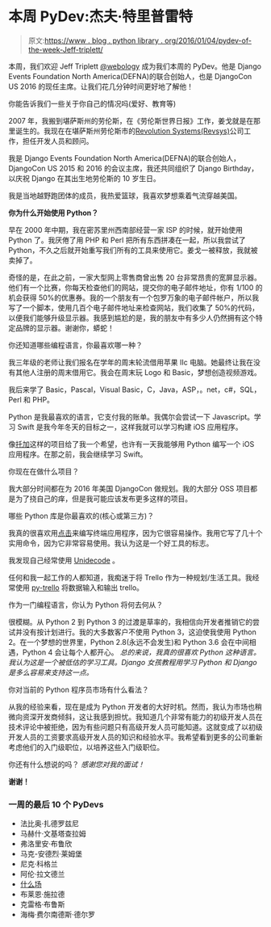 # 本周 PyDev:杰夫·特里普雷特

> 原文:[https://www . blog . python library . org/2016/01/04/pydev-of-the-week-Jeff-triplett/](https://www.blog.pythonlibrary.org/2016/01/04/pydev-of-the-week-jeff-triplett/)

本周，我们欢迎 Jeff Triplett [@webology](https://twitter.com/webology) 成为我们本周的 PyDev。他是 Django Events Foundation North America(DEFNA)的联合创始人，也是 DjangoCon US 2016 的现任主席。让我们花几分钟时间更好地了解他！

你能告诉我们一些关于你自己的情况吗(爱好、教育等)

2007 年，我搬到堪萨斯州的劳伦斯，在《劳伦斯世界日报》工作，姜戈就是在那里诞生的。我现在在堪萨斯州劳伦斯市的[Revolution Systems(Revsys)](http://www.revsys.com/)公司工作，担任开发人员和顾问。

我是 Django Events Foundation North America(DEFNA)的联合创始人，DjangoCon US 2015 和 2016 的会议主席，我还共同组织了 Django Birthday，以庆祝 Django 在其出生地劳伦斯的 10 岁生日。

我是当地越野跑团体的成员，我热爱篮球，我喜欢梦想乘着气流穿越美国。

**你为什么开始使用 Python？**

早在 2000 年中期，我在密苏里州西南部经营一家 ISP 的时候，就开始使用 Python 了。我厌倦了用 PHP 和 Perl 把所有东西拼凑在一起，所以我尝试了 Python，不久之后就开始重写我们所有的工具来使用它。姜戈一被释放，我就被卖掉了。

奇怪的是，在此之前，一家大型网上零售商曾出售 20 台非常昂贵的宽屏显示器。他们有一个比赛，你每天检查他们的网站，提交你的电子邮件地址，你有 1/100 的机会获得 50%的优惠券。我的一个朋友有一个包罗万象的电子邮件帐户，所以我写了一个脚本，使用几百个电子邮件地址来检查网站，我们收集了 50%的代码，以便我们能够升级显示器。我感到尴尬的是，我的朋友中有多少人仍然拥有这个特定品牌的显示器。谢谢你，蟒蛇！

你还知道哪些编程语言，你最喜欢哪一种？

我三年级的老师让我们报名在学年的周末轮流借用苹果 IIc 电脑。她最终让我在没有其他人注册的周末借用它。我会在周末玩 Logo 和 Basic，梦想创造视频游戏。

我后来学了 Basic，Pascal，Visual Basic，C，Java，ASP，。net，c#，SQL，Perl 和 PHP。

Python 是我最喜欢的语言，它支付我的账单。我偶尔会尝试一下 Javascript。学习 Swift 是我今年冬天的目标之一，这样我就可以学习构建 iOS 应用程序。

像[托加](https://github.com/pybee/toga)这样的项目给了我一个希望，也许有一天我能够用 Python 编写一个 iOS 应用程序。在那之前，我会继续学习 Swift。

你现在在做什么项目？

我大部分时间都在为 2016 年美国 DjangoCon 做规划。我的大部分 OSS 项目都是为了挠自己的痒，但是我可能应该发布更多这样的项目。

哪些 Python 库是你最喜欢的(核心或第三方)？

我真的很喜欢用[点击](http://click.pocoo.org/)来编写终端应用程序，因为它很容易操作。我用它写了几十个实用命令，因为它非常容易使用。我认为这是一个好工具的标志。

我发现自己经常使用 [Unidecode](https://github.com/iki/unidecode) 。

任何和我一起工作的人都知道，我痴迷于将 Trello 作为一种规划/生活工具。我经常使用 [py-trello](https://pypi.python.org/pypi/py-trello) 将数据输入和输出 trello。

作为一门编程语言，你认为 Python 将何去何从？

很模糊。从 Python 2 到 Python 3 的过渡是草率的，我相信向开发者推销它的尝试并没有按计划进行。我的大多数客户不使用 Python 3，这迫使我使用 Python 2。在一个梦想的世界里，Python 2.8(永远不会发生)和 Python 3.6 会在中间相遇，Python 4 会让每个人都开心。
 *总的来说，我真的很喜欢 Python 这种语言。我认为这是一个被低估的学习工具。Django 女孩教程用学习 Python 和 Django 是多么容易来支持这一点。*

你对当前的 Python 程序员市场有什么看法？

从我的经验来看，现在是成为 Python 开发者的大好时机。然而，我认为市场也稍微向资深开发商倾斜，这让我感到担忧。我知道几个非常有能力的初级开发人员在技术评论中被拒绝，因为有些问题只有高级开发人员可能知道。这就变成了以初级开发人员的工资要求高级开发人员的知识和经验水平。我希望看到更多的公司重新考虑他们的入门级职位，以培养这些入门级职位。

你还有什么想说的吗？
 *感谢您对我的面试！*

 **谢谢！**

### 一周的最后 10 个 PyDevs

*   法比奥·扎德罗兹尼
*   马赫什·文基塔查拉姆
*   弗洛里安·布鲁欣
*   马克-安德烈·莱姆堡
*   尼克·科格兰
*   阿伦·拉文德兰
*   [什么场](https://www.blog.pythonlibrary.org/2015/11/16/pydev-of-the-week-amit-saha/)
*   布莱恩·施拉德
*   克雷格·布鲁斯
*   海梅·费尔南德斯·德尔罗